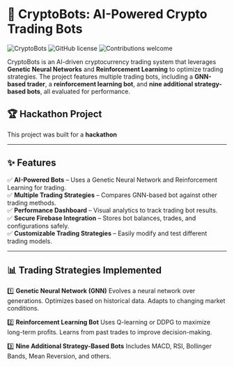 # 🚀 CryptoBots: AI-Powered Crypto Trading Bots

![CryptoBots](https://img.shields.io/github/stars/JoshTheMenace/CryptoBots?style=social)
![GitHub license](https://img.shields.io/github/license/JoshTheMenace/CryptoBots)
![Contributions welcome](https://img.shields.io/badge/contributions-welcome-brightgreen)

CryptoBots is an AI-driven cryptocurrency trading system that leverages **Genetic Neural Networks** and **Reinforcement Learning** to optimize trading strategies. The project features multiple trading bots, including a **GNN-based trader**, a **reinforcement learning bot**, and **nine additional strategy-based bots**, all evaluated for performance.

## 🏆 Hackathon Project
This project was built for a **hackathon**

---

## ✨ Features
✅ **AI-Powered Bots** – Uses a Genetic Neural Network and Reinforcement Learning for trading.  
✅ **Multiple Trading Strategies** – Compares GNN-based bot against other trading methods.  
✅ **Performance Dashboard** – Visual analytics to track trading bot results.  
✅ **Secure Firebase Integration** – Stores bot balances, trades, and configurations safely.  
✅ **Customizable Trading Strategies** – Easily modify and test different trading models.  

---

## 📊 Trading Strategies Implemented
1️⃣ **Genetic Neural Network (GNN)**
    Evolves a neural network over generations.
    Optimizes based on historical data.
    Adapts to changing market conditions.

2️⃣ **Reinforcement Learning Bot**
    Uses Q-learning or DDPG to maximize long-term profits.
    Learns from past trades to improve decision-making.

3️⃣ **Nine Additional Strategy-Based Bots**
    Includes MACD, RSI, Bollinger Bands, Mean Reversion, and others.
